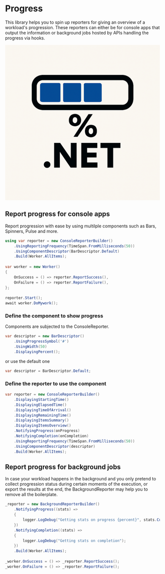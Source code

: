 # Progress

This library helps you to spin up reporters for giving an overview of a workload's progression. These reporters can either be for console apps that output the information or background jobs hosted by APIs handling the progress via hooks. 

![Progress](img/logo512x512.png)

## Report progress for console apps
Report progression with ease by using multilple components such as Bars, Spinners, Pulse and more.

```csharp
using var reporter = new ConsoleReporterBuilder()
    .UsingReportingFrequency(TimeSpan.FromMilliseconds(50))
    .UsingComponentDescriptor(BarDescriptor.Default)
    .Build(Worker.AllItems);

var worker = new Worker()
{
    OnSuccess = () => reporter.ReportSuccess(),
    OnFailure = () => reporter.ReportFailure(),
};

reporter.Start();
await worker.DoMywork();
```

### Define the component to show progress
Components are subjected to the ConsoleReporter.

```csharp
var descriptor = new BarDescriptor()
    .UsingProgressSymbol('#')
    .UsingWidth(50)
    .DisplayingPercent();
```

or use the default one
```csharp
var descriptor = BarDescriptor.Default;
```

### Define the reporter to use the component
```csharp
var reporter = new ConsoleReporterBuilder()
    .DisplayingStartingTime()
    .DisplayingElapsedTime()
    .DisplayingTimeOfArrival()
    .DisplayingRemainingTime()
    .DisplayingItemsSummary()
    .DisplayingItemsOverview()
    .NotifyingProgress(onProgress)
    .NotifyingCompletion(onCompletion)
    .UsingReportingFrequency(TimeSpan.FromMilliseconds(50))
    .UsingComponentDescriptor(descriptor)
    .Build(Worker.AllItems);
```

## Report progress for background jobs
In case your workload happens in the background and you only pretend to collect progression status during certain moments of the execution, or export the results at the end, the BackgroundReporter may help you to remove all the boilerplate.

```csharp
_reporter = new BackgroundReporterBuilder()
    .NotifyingProgress((stats) =>
    {
        logger.LogDebug("Getting stats on progress {percent}", stats.CurrentPercent);
    })
    .NotifyingCompletion((stats) =>
    {
        logger.LogDebug("Getting stats on completion");
    })
    .Build(Worker.AllItems);

_worker.OnSuccess = () => _reporter.ReportSuccess();
_worker.OnFailure = () => _reporter.ReportFailure();
```